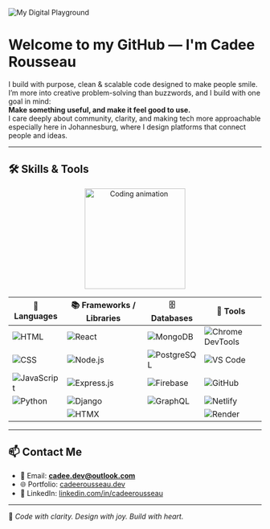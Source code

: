 ![My Digital Playground](https://img.shields.io/badge/Built%20with%20Joy-%236a1b9a?style=for-the-badge&logo=github&logoColor=white)
   
# Welcome to my GitHub — I'm Cadee Rousseau                   

I build with purpose, clean & scalable code designed to make people smile.    
I’m more into creative problem-solving than buzzwords, and I build with one goal in mind:  
**Make something useful, and make it feel good to use.**        
I care deeply about community, clarity, and making tech more approachable      
especially here in Johannesburg, where I design platforms that connect people and ideas.     
                     
---                      
                                  
## 🛠️ Skills & Tools  
  
<p align="center">
  <img src="https://media.giphy.com/media/LMcB8XospGZO8UQq87/giphy.gif" width="200" alt="Coding animation"/>
</p>
<div align="center">

| 🧾 Languages | 📚 Frameworks / Libraries | 🗄️ Databases | 🧰 Tools |
|-------------|---------------------------|--------------|----------|
| ![HTML](https://img.shields.io/badge/HTML-%23e34f26?style=flat&logo=html5&logoColor=white) | ![React](https://img.shields.io/badge/React-%2361dafb?style=flat&logo=react&logoColor=white) | ![MongoDB](https://img.shields.io/badge/MongoDB-%2347a248?style=flat&logo=mongodb&logoColor=white) | ![Chrome DevTools](https://img.shields.io/badge/Chrome%20DevTools-%23f5f5f5?style=flat&logo=google-chrome&logoColor=black) |
| ![CSS](https://img.shields.io/badge/CSS-%231572b6?style=flat&logo=css3&logoColor=white) | ![Node.js](https://img.shields.io/badge/Node.js-%23339933?style=flat&logo=node.js&logoColor=white) | ![PostgreSQL](https://img.shields.io/badge/PostgreSQL-%23316192?style=flat&logo=postgresql&logoColor=white) | ![VS Code](https://img.shields.io/badge/VS%20Code-%23007acc?style=flat&logo=visual-studio-code&logoColor=white) |
| ![JavaScript](https://img.shields.io/badge/JavaScript-%23f7df1e?style=flat&logo=javascript&logoColor=black) | ![Express.js](https://img.shields.io/badge/Express-%23000000?style=flat&logo=express&logoColor=white) | ![Firebase](https://img.shields.io/badge/Firebase-%23ffca28?style=flat&logo=firebase&logoColor=black) | ![GitHub](https://img.shields.io/badge/GitHub-%23121011?style=flat&logo=github&logoColor=white) |
| ![Python](https://img.shields.io/badge/Python-%234b8bbe?style=flat&logo=python&logoColor=white) | ![Django](https://img.shields.io/badge/Django-%23092e20?style=flat&logo=django&logoColor=white) | ![GraphQL](https://img.shields.io/badge/GraphQL-%23e10098?style=flat&logo=graphql&logoColor=white) | ![Netlify](https://img.shields.io/badge/Netlify-%23000000?style=flat&logo=netlify&logoColor=white) |
|  | ![HTMX](https://img.shields.io/badge/HTMX-%236a1b9a?style=flat&logo=html5&logoColor=white) |  | ![Render](https://img.shields.io/badge/Render-%23000000?style=flat&logo=render&logoColor=white) |

</div>

---

## 📫 Contact Me

- 📧 Email: **cadee.dev@outlook.com**  
- 🌐 Portfolio: [cadeerousseau.dev](https://portfolio-website-20.netlify.app/#home)  
- 💼 LinkedIn: [linkedin.com/in/cadeerousseau](https://www.linkedin.com/in/cadee-rousseau-bb59bb382)

---

💜 *Code with clarity. Design with joy. Build with heart.*

